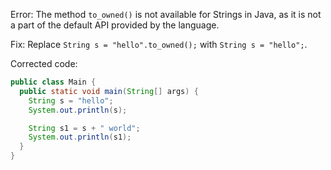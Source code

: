 
Error: The method `to_owned()` is not available for Strings in Java, as it is not a part of the default API provided by the language.

Fix: Replace `String s = "hello".to_owned();` with `String s = "hello";`.

Corrected code:
```java
public class Main {
  public static void main(String[] args) {
    String s = "hello";
    System.out.println(s);

    String s1 = s + " world";
    System.out.println(s1);
  }
}
```
